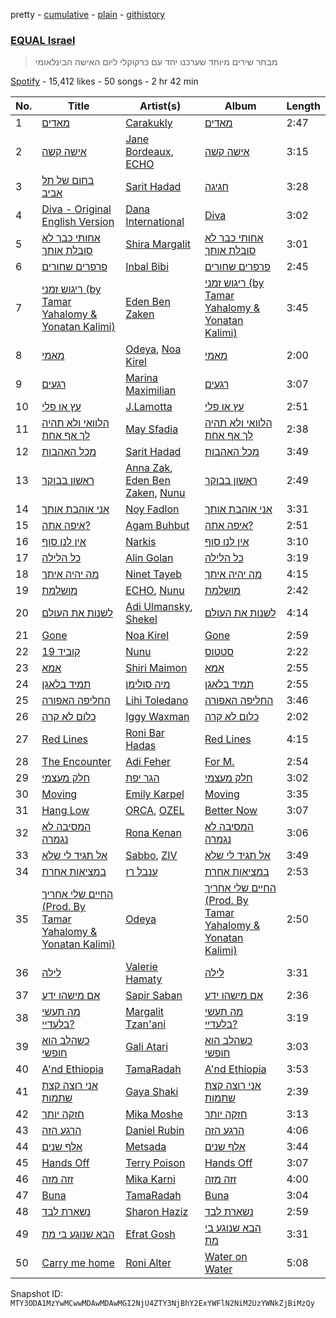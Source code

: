 pretty - [cumulative](/playlists/cumulative/37i9dQZF1DWVbXsIvZBlOB.md) - [plain](/playlists/plain/37i9dQZF1DWVbXsIvZBlOB) - [githistory](https://github.githistory.xyz/mackorone/spotify-playlist-archive/blob/main/playlists/plain/37i9dQZF1DWVbXsIvZBlOB)

### [EQUAL Israel](https://open.spotify.com/playlist/37i9dQZF1DWVbXsIvZBlOB)

> מבחר שירים מיוחד שערכנו יחד עם כרקוקלי ליום האישה הבינלאומי

[Spotify](https://open.spotify.com/user/spotify) - 15,412 likes - 50 songs - 2 hr 42 min

| No. | Title | Artist(s) | Album | Length |
|---|---|---|---|---|
| 1 | [מאדים](https://open.spotify.com/track/17xjt6c1BpRM8OHmMFV7xQ) | [Carakukly](https://open.spotify.com/artist/7hEYcTJuBYjhekQukXWBWu) | [מאדים](https://open.spotify.com/album/29xmwGmAa2OCDPg8yhWKd5) | 2:47 |
| 2 | [אישה קשה](https://open.spotify.com/track/0riTg4W5chUXwJJq7W8DSE) | [Jane Bordeaux](https://open.spotify.com/artist/2a76fsDcTl6A43zwaFNPr4), [ECHO](https://open.spotify.com/artist/5Ezb2z7gSLMpXaG0oyacpW) | [אישה קשה](https://open.spotify.com/album/14YiiAuDaEBbP5WaMNb7JO) | 3:15 |
| 3 | [בחום של תל אביב](https://open.spotify.com/track/6hWXe5KsRygkMO5MOvk7W4) | [Sarit Hadad](https://open.spotify.com/artist/39jFFncu6W0phhYK16Dp9g) | [חגיגה](https://open.spotify.com/album/5IVtC2TqdD3mP7EQ1KCNRp) | 3:28 |
| 4 | [Diva \- Original English Version](https://open.spotify.com/track/3smiQSui5Qg811abaWXh10) | [Dana International](https://open.spotify.com/artist/03IVYRlAC972SOHPb86Usr) | [Diva](https://open.spotify.com/album/70YvgB6eePlwbkv4ZrQGWN) | 3:02 |
| 5 | [אחותי כבר לא סובלת אותך](https://open.spotify.com/track/6clAq1cGO4PYimAmzelTmL) | [Shira Margalit](https://open.spotify.com/artist/3fuBh15tUjQVjzVZ3u73rz) | [אחותי כבר לא סובלת אותך](https://open.spotify.com/album/50V1UPWQyk6uGVdIm8WgC5) | 3:01 |
| 6 | [פרפרים שחורים](https://open.spotify.com/track/0jVXkBHNflfBZLSul58xbx) | [Inbal Bibi](https://open.spotify.com/artist/3ycYrLmJipiOEbtNdpfvhc) | [פרפרים שחורים](https://open.spotify.com/album/2KURC1NX5TdTccS2G6glpG) | 2:45 |
| 7 | [ריגוש זמני \(by Tamar Yahalomy & Yonatan Kalimi\)](https://open.spotify.com/track/7j0U0ll8Q31b4sF9uSrTEo) | [Eden Ben Zaken](https://open.spotify.com/artist/2eUKkTNZsIuZzV95DM0cbt) | [ריגוש זמני \(by Tamar Yahalomy & Yonatan Kalimi\)](https://open.spotify.com/album/2Ln37EX208rxYh4eVmTxJS) | 3:45 |
| 8 | [מאמי](https://open.spotify.com/track/0iTSkLz9biPGVXqTSrkkNd) | [Odeya](https://open.spotify.com/artist/28jEBK1RysfSUBHFofFflA), [Noa Kirel](https://open.spotify.com/artist/1wak0ZG1LUrZPYx8RDTQoD) | [מאמי](https://open.spotify.com/album/75PctryEK8QcxFQyEF37bc) | 2:00 |
| 9 | [רגעים](https://open.spotify.com/track/3sdQMiCQq6fQzKOULtiav3) | [Marina Maximilian](https://open.spotify.com/artist/4ejLVLFQUlsBRYVMcfpzNp) | [רגעים](https://open.spotify.com/album/7EVVtdoYTjekYFqlGPeO7E) | 3:07 |
| 10 | [עץ או פלי](https://open.spotify.com/track/3yaRKYX25U4bltbiHZpmDP) | [J.Lamotta](https://open.spotify.com/artist/76O0DRobXGao078KT0xci8) | [עץ או פלי](https://open.spotify.com/album/4JwCYky8dmmWibk0Fw5RFp) | 2:51 |
| 11 | [הלוואי ולא תהיה לך אף אחת](https://open.spotify.com/track/3468a6o1yV2eyfHfrGyvfu) | [May Sfadia](https://open.spotify.com/artist/4Bl08QHOgjjt8Hcg53iq0j) | [הלוואי ולא תהיה לך אף אחת](https://open.spotify.com/album/5oAs4fisnloqd5Us8yGtJA) | 2:38 |
| 12 | [מכל האהבות](https://open.spotify.com/track/50jUErjdFJobwhgKluEnvR) | [Sarit Hadad](https://open.spotify.com/artist/39jFFncu6W0phhYK16Dp9g) | [מכל האהבות](https://open.spotify.com/album/4rfAe0BAEYBKJib6QhBMYE) | 3:49 |
| 13 | [ראשון בבוקר](https://open.spotify.com/track/3xtK7rFrJvL5hrBu4vFgf7) | [Anna Zak](https://open.spotify.com/artist/3lVXtKsFTJM8ecY8gqdoCo), [Eden Ben Zaken](https://open.spotify.com/artist/2eUKkTNZsIuZzV95DM0cbt), [Nunu](https://open.spotify.com/artist/0wJDdyoTfE5SuqPNFvi2lG) | [ראשון בבוקר](https://open.spotify.com/album/4yXN6hkRfpYm4AshupuLn4) | 2:49 |
| 14 | [אני אוהבת אותך](https://open.spotify.com/track/6AehJ8DWXFjsjFwafHZkib) | [Noy Fadlon](https://open.spotify.com/artist/4VFtBffxanXW7fbw1xH7at) | [אני אוהבת אותך](https://open.spotify.com/album/1zyLWuRMgETsNbySD8pzDS) | 3:31 |
| 15 | [איפה אתה?](https://open.spotify.com/track/1EA8nSZ2nT9Lu9ZqwTwVW7) | [Agam Buhbut](https://open.spotify.com/artist/3JPKPnzWJGjccn8SnjwA5i) | [איפה אתה?](https://open.spotify.com/album/68LfK2qQQd7fLZzNFJT0kN) | 2:51 |
| 16 | [אין לנו סוף](https://open.spotify.com/track/2eS1TH7IsLKMuG29fejmp4) | [Narkis](https://open.spotify.com/artist/0z60F8toAJCUuhnUdbtFD6) | [אין לנו סוף](https://open.spotify.com/album/4VhPNYhoWuTWcQ9BA40ZQV) | 3:10 |
| 17 | [כל הלילה](https://open.spotify.com/track/0NZdzFYlNLraTjQsMwhlIe) | [Alin Golan](https://open.spotify.com/artist/0e2paefwT1ZqF2uvVq8Ldv) | [כל הלילה](https://open.spotify.com/album/4yUfrpxUlzPGMcbXGapg6D) | 3:19 |
| 18 | [מה יהיה איתך](https://open.spotify.com/track/0wyjFdOiQF7neJlQu2ij9O) | [Ninet Tayeb](https://open.spotify.com/artist/4oEhVAb4wkpqQbOqVMroI4) | [מה יהיה איתך](https://open.spotify.com/album/0rvFZpnMSm4tsMcUILBHwN) | 4:15 |
| 19 | [מושלמת](https://open.spotify.com/track/0jxvn0Efq7d65OGQAV8N7s) | [ECHO](https://open.spotify.com/artist/5Ezb2z7gSLMpXaG0oyacpW), [Nunu](https://open.spotify.com/artist/0wJDdyoTfE5SuqPNFvi2lG) | [מושלמת](https://open.spotify.com/album/0tbdja4mA0ZVsmxyqvRsap) | 2:42 |
| 20 | [לשנות את העולם](https://open.spotify.com/track/4HQc1EAtWVk2ACZKj8YZgy) | [Adi Ulmansky](https://open.spotify.com/artist/3USGrdyXkg1eLoWJ7KhrhJ), [Shekel](https://open.spotify.com/artist/4XRymSxqMfKCkA6njs39lM) | [לשנות את העולם](https://open.spotify.com/album/6QssMchL1dLUouZ2HSK8kO) | 4:14 |
| 21 | [Gone](https://open.spotify.com/track/307xzW2nYqkHpnQpt6JM1T) | [Noa Kirel](https://open.spotify.com/artist/1wak0ZG1LUrZPYx8RDTQoD) | [Gone](https://open.spotify.com/album/05hHYbkCCQ4AUKCbja744B) | 2:59 |
| 22 | [קוביד 19](https://open.spotify.com/track/7dEtCKY2MthcyP0U6aiMCW) | [Nunu](https://open.spotify.com/artist/0wJDdyoTfE5SuqPNFvi2lG) | [סטטוס](https://open.spotify.com/album/25NrLi2xwYYO8WniTmdKL6) | 2:22 |
| 23 | [אמא](https://open.spotify.com/track/3wYF5MudhMnKi7ewkE9JJJ) | [Shiri Maimon](https://open.spotify.com/artist/3giniJpo19Md4V5Plataq2) | [אמא](https://open.spotify.com/album/4ZuC2HCyhejMClAavzLX3o) | 2:55 |
| 24 | [תמיד בלאגן](https://open.spotify.com/track/286lPLYHPdOxxyku1mYwfX) | [מיה סולימן](https://open.spotify.com/artist/12ft1cfLUNXc6gfM1JzaKR) | [תמיד בלאגן](https://open.spotify.com/album/1btMewQXEsROVHR6gSoidL) | 2:55 |
| 25 | [החליפה האפורה](https://open.spotify.com/track/7xuJe7GeVrVvDxRGze1u9M) | [Lihi Toledano](https://open.spotify.com/artist/1zFuOvKD7y6cnjH5RJ0Prx) | [החליפה האפורה](https://open.spotify.com/album/5NEOnDpvFgoyFgVBJVFXvI) | 3:46 |
| 26 | [כלום לא קרה](https://open.spotify.com/track/2f4gjt5FMykDEqMVaOBq9h) | [Iggy Waxman](https://open.spotify.com/artist/2tkkTH2ypDbb40swErU2w6) | [כלום לא קרה](https://open.spotify.com/album/1DRSxDtihUnSTeH2xWn34D) | 2:02 |
| 27 | [Red Lines](https://open.spotify.com/track/6KQy9nQIl5jkgElKSBp5c1) | [Roni Bar Hadas](https://open.spotify.com/artist/5OZeMBvHIGYKnOg3WfBQ44) | [Red Lines](https://open.spotify.com/album/3iN07fX57Q2viUc50j6wvM) | 4:15 |
| 28 | [The Encounter](https://open.spotify.com/track/4Vb6G5GcxMaraNUyEymQyW) | [Adi Feher](https://open.spotify.com/artist/5aBJJGTiNWhFC6qCDidwyF) | [For M.](https://open.spotify.com/album/3acsY0Nwb0ZZUGgQhvaVMq) | 2:54 |
| 29 | [חלק מעצמי](https://open.spotify.com/track/4GraasFTiB9Cp6FfuapkNg) | [הגר יפת](https://open.spotify.com/artist/0yuzd9F7msg9MS8MTzQOmy) | [חלק מעצמי](https://open.spotify.com/album/0H3KnEzzkEndaigHKv40i5) | 3:02 |
| 30 | [Moving](https://open.spotify.com/track/3Iyrbc2D7t0JSIrsgDMo9G) | [Emily Karpel](https://open.spotify.com/artist/7ytcg5LcEvPWBGwbZ1Rhtj) | [Moving](https://open.spotify.com/album/71r3rcjimNXtdfKZoRl7Gg) | 3:35 |
| 31 | [Hang Low](https://open.spotify.com/track/4g2fgGyuDzDTMGswB25hWQ) | [ORCA](https://open.spotify.com/artist/4zX19Kr8d8QfTn07OBVEAu), [OZEL](https://open.spotify.com/artist/7rnFtYcUMZEtcWQaQeBCVl) | [Better Now](https://open.spotify.com/album/0SekRdnjFkamVpxFz04uEV) | 3:07 |
| 32 | [המסיבה לא נגמרה](https://open.spotify.com/track/61CWsw4LnfMTR4MoXiZKlU) | [Rona Kenan](https://open.spotify.com/artist/5Rpubz1id17VKCrm0mBW1h) | [המסיבה לא נגמרה](https://open.spotify.com/album/1OEasnq0LGYPZRtkBXYwQc) | 3:06 |
| 33 | [אל תגיד לי שלא](https://open.spotify.com/track/49X32jbEaRdrx74a1I0jHw) | [Sabbo](https://open.spotify.com/artist/1Le4RKC0GO8sD4cRxmqlgp), [ZIV](https://open.spotify.com/artist/05Oc7LzqtxHyG3ywMwDAIy) | [אל תגיד לי שלא](https://open.spotify.com/album/1xHjjToFEJk7Zv2gKFifU2) | 3:49 |
| 34 | [במציאות אחרת](https://open.spotify.com/track/29ptgDCRhesqi8HothlQc2) | [ענבל רז](https://open.spotify.com/artist/31h1Tt25QjurO3YixXtJ5Y) | [במציאות אחרת](https://open.spotify.com/album/2LzxRyPFyZeTGRbKRVMgFy) | 2:53 |
| 35 | [החיים שלי אחריך \(‏Prod\. By Tamar Yahalomy & Yonatan Kalimi\)](https://open.spotify.com/track/0urIdTVIjmPX5i9dsIusQj) | [Odeya](https://open.spotify.com/artist/28jEBK1RysfSUBHFofFflA) | [החיים שלי אחריך \(‏Prod\. By Tamar Yahalomy & Yonatan Kalimi\)](https://open.spotify.com/album/7kcDQOhUa1aPr9A7bRlg14) | 2:50 |
| 36 | [לילה](https://open.spotify.com/track/5Qf4b60SY158CFsXJLlyXl) | [Valerie Hamaty](https://open.spotify.com/artist/6BY5HhFibJ6LXJ1vVAByLw) | [לילה](https://open.spotify.com/album/1ueHYQTNGJBpFnqMKxqArL) | 3:31 |
| 37 | [אם מישהו ידע](https://open.spotify.com/track/4AAh2IUAoydGtsrmXV1BA0) | [Sapir Saban](https://open.spotify.com/artist/5Aw431uxuPIJWiPuiEpIWr) | [אם מישהו ידע](https://open.spotify.com/album/1cTBQ1heTAZSpQknL4po0J) | 2:36 |
| 38 | [מה תעשי בלעדיי?](https://open.spotify.com/track/0wI7bezsgafxJaJFyvs4N0) | [Margalit Tzan'ani](https://open.spotify.com/artist/2l6M7GaS9x3rZOX6nDX3CM) | [מה תעשי בלעדיי?](https://open.spotify.com/album/1VUMmjoEWN1gZhvv6Ad8G9) | 3:19 |
| 39 | [כשהלב הוא חופשי](https://open.spotify.com/track/4qvwvEJoeozR6aGO2Fo4MP) | [Gali Atari](https://open.spotify.com/artist/4og9lYRD6weUueMRu8lbP4) | [כשהלב הוא חופשי](https://open.spotify.com/album/6zQ4LP6XQbwQzZF5XOG8CG) | 3:03 |
| 40 | [A'nd Ethiopia](https://open.spotify.com/track/0uFzp8dXGF6Eb7HMsg8ITU) | [TamaRadah](https://open.spotify.com/artist/2TQKpzejGpHKF3gqKAPdt0) | [A'nd Ethiopia](https://open.spotify.com/album/4YUCmE7HKRwULplZAKQYIr) | 3:53 |
| 41 | [אני רוצה קצת שתמות](https://open.spotify.com/track/6qq949cEFVrEbKuYFDRIbb) | [Gaya Shaki](https://open.spotify.com/artist/4CMezkD0gxsstpISAYphBl) | [אני רוצה קצת שתמות](https://open.spotify.com/album/5AFncCD1w7lzJHzSQeQVPx) | 2:39 |
| 42 | [חזקה יותר](https://open.spotify.com/track/0Ceh8etqp3j2DM17X1ExBY) | [Mika Moshe](https://open.spotify.com/artist/2TbLxamjJeEArYTdwdpvC6) | [חזקה יותר](https://open.spotify.com/album/60pcAHs63pg8GH5YuOYLTW) | 3:13 |
| 43 | [הרגע הזה](https://open.spotify.com/track/7ijNPOU3Jvc21qAy8lpE7Z) | [Daniel Rubin](https://open.spotify.com/artist/077agqIDRCxkgjNgA0v1pB) | [הרגע הזה](https://open.spotify.com/album/5OVdkLDtvS2gdhcVHGviB7) | 4:06 |
| 44 | [אלף שנים](https://open.spotify.com/track/0pP4E5AtqJwWrfm7ZxrTtu) | [Metsada](https://open.spotify.com/artist/5xtNnC30AU9vdyK5fziZS0) | [אלף שנים](https://open.spotify.com/album/4LL03NEbbyCnfwLOi2pPSb) | 3:44 |
| 45 | [Hands Off](https://open.spotify.com/track/1ss4p110SN4kd26iAdDETy) | [Terry Poison](https://open.spotify.com/artist/6VyVdEOmZsAQaWOa2kw3Xc) | [Hands Off](https://open.spotify.com/album/3Q6ECKkcVp68KK7haQv9ac) | 3:07 |
| 46 | [זזה מזה](https://open.spotify.com/track/0tzwyBD53mBQca1QSEhtLZ) | [Mika Karni](https://open.spotify.com/artist/67trMXLIr07HCRo7bBJn08) | [זזה מזה](https://open.spotify.com/album/6gjvCLkUl9RDcwjNtUWr8t) | 4:00 |
| 47 | [Buna](https://open.spotify.com/track/54ErghniqmE0FbaWWI8nCD) | [TamaRadah](https://open.spotify.com/artist/2TQKpzejGpHKF3gqKAPdt0) | [Buna](https://open.spotify.com/album/4uthgvWJkSLC3nKjI8uPdK) | 3:04 |
| 48 | [נשארת לבד](https://open.spotify.com/track/3NbVu9eIZRNSfY7tI4gguf) | [Sharon Haziz](https://open.spotify.com/artist/0HWaHdiaEVDY3ANOSPzJHb) | [נשארת לבד](https://open.spotify.com/album/5HQFsXuPCS8zxXS8rBDOF1) | 2:59 |
| 49 | [הבא שנוגע בי מת](https://open.spotify.com/track/1i4kcAV0Sbs9wJPmD8GPAD) | [Efrat Gosh](https://open.spotify.com/artist/31rjcnxNmi1OZHp6Ld7LLA) | [הבא שנוגע בי מת](https://open.spotify.com/album/7DUxPFr2TgIYc5jdLGBAWS) | 3:31 |
| 50 | [Carry me home](https://open.spotify.com/track/3qbz1mAfj4tEygh3KAtuog) | [Roni Alter](https://open.spotify.com/artist/2QZYh3YAFWqpJHf01j0DbN) | [Water on Water](https://open.spotify.com/album/4ODnE9lIwYG32OtBiokX8P) | 5:08 |

Snapshot ID: `MTY3ODA1MzYwMCwwMDAwMDAwMGI2NjU4ZTY3NjBhY2ExYWFlN2NiM2UzYWNkZjBiMzQy`
